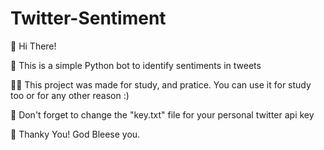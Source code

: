 # Twitter-Sentiment


👋 Hi There!

📱 This is a simple Python bot to identify sentiments in tweets

👨‍💻 This project was made for study, and pratice. You can use it for study too or for any other reason :)

📎 Don't forget to change the "key.txt" file for your personal twitter api key

👦 Thanky You! God Bleese you.
